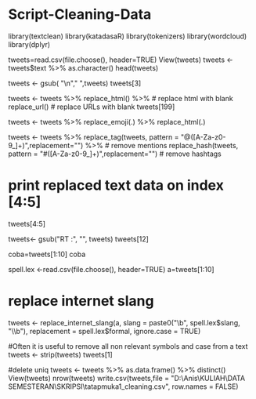 # Script-Cleaning-Data
library(textclean)
library(katadasaR)
library(tokenizers)
library(wordcloud)
library(dplyr)

tweets=read.csv(file.choose(), header=TRUE)
View(tweets)
tweets <- tweets$text %>% 
  as.character()
head(tweets)

tweets <- gsub( "\n"," ",tweets)
tweets[3]


tweets <- tweets %>% 
  replace_html() %>% # replace html with blank 
  replace_url()   # replace URLs with blank
tweets[199]


tweets <- tweets %>% 
  replace_emoji(.) %>% 
  replace_html(.)

tweets <- tweets %>% 
  replace_tag(tweets, pattern = "@([A-Za-z0-9_]+)",replacement="") %>%  # remove mentions
  replace_hash(tweets, pattern = "#([A-Za-z0-9_]+)",replacement="")      # remove hashtags

# print replaced text data on index [4:5]
tweets[4:5]

tweets<- gsub("RT :", "", tweets)
tweets[12]

coba=tweets[1:10]
coba

spell.lex <-read.csv(file.choose(), header=TRUE)
a=tweets[1:10]
# replace internet slang
tweets <- replace_internet_slang(a, slang = paste0("\\b",
                                                   spell.lex$slang, "\\b"),
                                 replacement = spell.lex$formal, ignore.case = TRUE)

#Often it is useful to remove all non relevant symbols and case from a text 
tweets <- strip(tweets)
tweets[1]

#delete uniq
tweets <- tweets %>% 
  as.data.frame() %>% 
  distinct()
View(tweets)
nrow(tweets)
write.csv(tweets,file = "D:\\Anis\\KULIAH\\DATA SEMESTERAN\\SKRIPSI\\tatapmuka1_cleaning.csv", row.names = FALSE)
